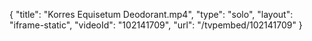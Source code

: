{
    "title": "Korres Equisetum Deodorant.mp4",
    "type": "solo",
    "layout": "iframe-static",
    "videoId": "102141709",
    "url": "\/tvpembed\/102141709"
}